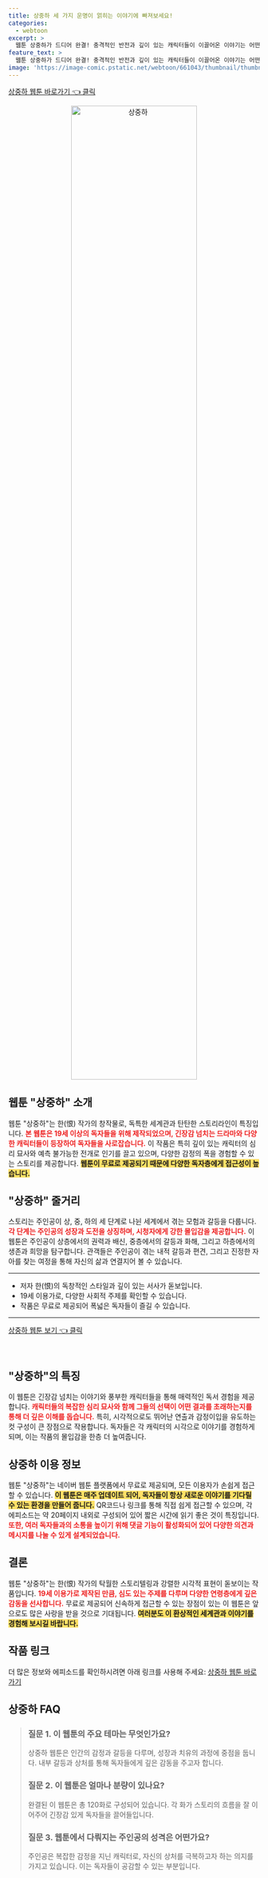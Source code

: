 ```yaml
---
title: 상중하 세 가지 운명이 얽히는 이야기에 빠져보세요!
categories:
  - webtoon
excerpt: >
  웹툰 상중하가 드디어 완결! 충격적인 반전과 깊이 있는 캐릭터들이 이끌어온 이야기는 어떤 결말로 마무리될까? 모든 이목이 집중된 마지막 화 지금 확인하세요!
feature_text: >
  웹툰 상중하가 드디어 완결! 충격적인 반전과 깊이 있는 캐릭터들이 이끌어온 이야기는 어떤 결말로 마무리될까? 모든 이목이 집중된 마지막 화 지금 확인하세요!
image: 'https://image-comic.pstatic.net/webtoon/661043/thumbnail/thumbnail_IMAG21_3702865124906133046.jpg'
---
```


<p><a class="modoo-button" href="https://comic.naver.com/webtoon/list?titleId=661043" rel="nofollow noopener">상중하 웹툰 바로가기 👈 클릭</a></p>
<figure class="image" style="width: 50%; height: 50%; text-align: center; margin: auto;"><img alt="상중하" src="https://image-comic.pstatic.net/webtoon/661043/thumbnail/thumbnail_IMAG21_3702865124906133046.jpg" style="width: 100%; height: 100%; object-fit: cover;"/></figure>
<h2 id="웹툰_상중하_소개">웹툰 "상중하" 소개</h2>
<p>웹툰 "상중하"는 한(恨) 작가의 창작물로, 독특한 세계관과 탄탄한 스토리라인이 특징입니다. <b><span style="color: #ee2323;">본 웹툰은 19세 이상의 독자들을 위해 제작되었으며, 긴장감 넘치는 드라마와 다양한 캐릭터들이 등장하여 독자들을 사로잡습니다.</span></b> 이 작품은 특히 깊이 있는 캐릭터의 심리 묘사와 예측 불가능한 전개로 인기를 끌고 있으며, 다양한 감정의 폭을 경험할 수 있는 스토리를 제공합니다. <b><span style="background-color: #ffe066;">웹툰이 무료로 제공되기 때문에 다양한 독자층에게 접근성이 높습니다.</span></b></p>
<h2 id="상중하_줄거리">"상중하" 줄거리</h2>
<p>스토리는 주인공이 상, 중, 하의 세 단계로 나뉜 세계에서 겪는 모험과 갈등을 다룹니다. <b><span style="color: #ee2323;">각 단계는 주인공의 성장과 도전을 상징하며, 시청자에게 강한 몰입감을 제공합니다.</span></b> 이 웹툰은 주인공이 상층에서의 권력과 배신, 중층에서의 갈등과 화해, 그리고 하층에서의 생존과 희망을 탐구합니다. 관객들은 주인공이 겪는 내적 갈등과 편견, 그리고 진정한 자아를 찾는 여정을 통해 자신의 삶과 연결지어 볼 수 있습니다. </p>
<hr/>
<ul>
<li>저자 한(恨)의 독창적인 스타일과 깊이 있는 서사가 돋보입니다.</li>
<li>19세 이용가로, 다양한 사회적 주제를 확인할 수 있습니다.</li>
<li>작품은 무료로 제공되어 폭넓은 독자들이 즐길 수 있습니다.</li>
</ul>
<hr/>
<p><a class="modoo-button" href="" rel="nofollow noopener">상중하 웹툰 보기 👈 클릭</a></p><br/>
<h2 id="상중하_특징">"상중하"의 특징</h2>
<p>이 웹툰은 긴장감 넘치는 이야기와 풍부한 캐릭터들을 통해 매력적인 독서 경험을 제공합니다. <b><span style="color: #ee2323;">캐릭터들의 복잡한 심리 묘사와 함께 그들의 선택이 어떤 결과를 초래하는지를 통해 더 깊은 이해를 돕습니다.</span></b> 특히, 시각적으로도 뛰어난 연출과 감정이입을 유도하는 컷 구성이 큰 장점으로 작용합니다. 독자들은 각 캐릭터의 시각으로 이야기를 경험하게 되며, 이는 작품의 몰입감을 한층 더 높여줍니다. </p>
<h2 id="상중하_이용정보">상중하 이용 정보</h2>
<p>웹툰 "상중하"는 네이버 웹툰 플랫폼에서 무료로 제공되며, 모든 이용자가 손쉽게 접근할 수 있습니다. <b><span style="background-color: #ffe066;">이 웹툰은 매주 업데이트 되어, 독자들이 항상 새로운 이야기를 기다릴 수 있는 환경을 만들어 줍니다.</span></b> QR코드나 링크를 통해 직접 쉽게 접근할 수 있으며, 각 에피소드는 약 20페이지 내외로 구성되어 있어 짧은 시간에 읽기 좋은 것이 특징입니다. <b><span style="color: #ee2323;">또한, 여러 독자들과의 소통을 높이기 위해 댓글 기능이 활성화되어 있어 다양한 의견과 메시지를 나눌 수 있게 설계되었습니다.</span></b></p>
<h2 id="상중하_결론">결론</h2>
<p>웹툰 "상중하"는 한(恨) 작가의 탁월한 스토리텔링과 강렬한 시각적 표현이 돋보이는 작품입니다. <b><span style="color: #ee2323;">19세 이용가로 제작된 만큼, 심도 있는 주제를 다루며 다양한 연령층에게 깊은 감동을 선사합니다.</span></b> 무료로 제공되어 신속하게 접근할 수 있는 장점이 있는 이 웹툰은 앞으로도 많은 사랑을 받을 것으로 기대됩니다. <b><span style="background-color: #ffe066;">여러분도 이 환상적인 세계관과 이야기를 경험해 보시길 바랍니다.</span></b></p>
<h2 id="상중하_링크">작품 링크</h2>
<p>더 많은 정보와 에피소드를 확인하시려면 아래 링크를 사용해 주세요: <a href="https://comic.naver.com/webtoon/list?titleId=661043">상중하 웹툰 바로가기</a></p>
<h2 id=상중하_FAQ>상중하 FAQ</h2>
<div itemscope="" itemtype="https://schema.org/FAQPage"> <blockquote> <div itemscope="" itemprop="mainEntity" itemtype="https://schema.org/Question"> <h3 id="질문_1" itemprop="name">질문 1. 이 웹툰의 주요 테마는 무엇인가요?</h3> <div itemscope="" itemprop="acceptedAnswer" itemtype="https://schema.org/Answer"> <span itemprop="text"> <p>상중하 웹툰은 인간의 감정과 갈등을 다루며, 성장과 치유의 과정에 중점을 둡니다. 내부 갈등과 상처를 통해 독자들에게 깊은 감동을 주고자 합니다.</p> </span> </div> </div> <div itemscope="" itemprop="mainEntity" itemtype="https://schema.org/Question"> <h3 id="질문_2" itemprop="name">질문 2. 이 웹툰은 얼마나 분량이 있나요?</h3> <div itemscope="" itemprop="acceptedAnswer" itemtype="https://schema.org/Answer"> <span itemprop="text"> <p>완결된 이 웹툰은 총 120화로 구성되어 있습니다. 각 화가 스토리의 흐름을 잘 이어주어 긴장감 있게 독자들을 끌어들입니다.</p> </span> </div> </div> <div itemscope="" itemprop="mainEntity" itemtype="https://schema.org/Question"> <h3 id="질문_3" itemprop="name">질문 3. 웹툰에서 다뤄지는 주인공의 성격은 어떤가요?</h3> <div itemscope="" itemprop="acceptedAnswer" itemtype="https://schema.org/Answer"> <span itemprop="text"> <p>주인공은 복잡한 감정을 지닌 캐릭터로, 자신의 상처를 극복하고자 하는 의지를 가지고 있습니다. 이는 독자들이 공감할 수 있는 부분입니다.</p> </span> </div> </div> </blockquote> </div>

